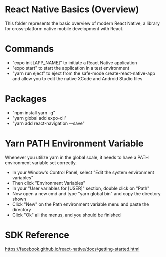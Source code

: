 # React Native Basics (Overview)
This folder represents the basic overview of modern React Native, a library for cross-platform native mobile development with React.

# Commands
- "expo init [APP_NAME]" to initiate a React Native application
- "expo start" to start the application in a test environment
- "yarn run eject" to eject from the safe-mode create-react-native-app and
allow you to edit the native XCode and Android Studio files

# Packages
- "npm install yarn -g"
- "yarn global add expo-cli"
- "yarn add react-navigation --save"

# Yarn PATH Environment Variable
Whenever you utilize yarn in the global scale, it needs to have a PATH environment variable set correctly.
- In your Window's Control Panel, select "Edit the system environment variables"
- Then click "Environment Variables"
- In your "User variables for [USER]" section, double click on "Path"
- Now open a new cmd and type "yarn global bin" and copy the directory shown
- Click "New" on the Path environment variable menu and paste the directory
- Click "Ok" all the menus, and you should be finished

# SDK Reference
https://facebook.github.io/react-native/docs/getting-started.html
